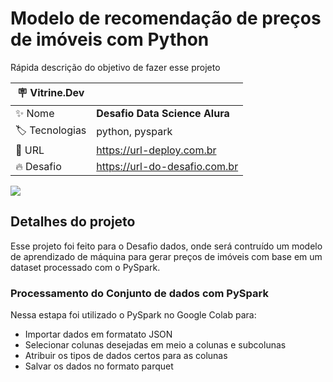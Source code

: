 # Modelo de recomendação de preços de imóveis com Python

Rápida descrição do objetivo de fazer esse projeto

| :placard: Vitrine.Dev |     |
| -------------  | --- |
| :sparkles: Nome        | **Desafio Data Science Alura**
| :label: Tecnologias | python, pyspark
| :rocket: URL         | https://url-deploy.com.br
| :fire: Desafio     | https://url-do-desafio.com.br

<!-- Inserir imagem com a #vitrinedev ao final do link -->
![](https://via.placeholder.com/1200x500.png?text=imagem+lindona+do+meu+projeto#vitrinedev)

## Detalhes do projeto

Esse projeto foi feito para o Desafio dados, onde será contruído um modelo de aprendizado de máquina para gerar preços de imóveis
com base em um dataset processado com o PySpark.

### Processamento do Conjunto de dados com PySpark

Nessa estapa foi utilizado o PySpark no Google Colab para:

* Importar dados em formatato JSON
* Selecionar colunas desejadas em meio a colunas e subcolunas
* Atribuir os tipos de dados certos para as colunas
* Salvar os dados no formato parquet
